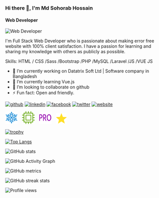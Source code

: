 ### Hi there 👋, I'm Md Sohorab Hossain
#### Web Developer
![Web Developer](https://media-exp1.licdn.com/dms/image/C5616AQHDvS7TdBcvvQ/profile-displaybackgroundimage-shrink_200_800/0/1614245351921?e=1658361600&v=beta&t=LnmyLai5xcPxp-xjD5AyB9Ocp4SPZQBCYvB4xHXv_2g)

I'm Full Stack Web Developer who is passionate about making error free website with 100% client satisfaction. I have a passion for learning and sharing my knowledge with others as publicly as possible.

Skills: HTML / CSS /Sass /Bootstrap /PHP /MySQL  /Laravel /JS  /VUE JS

- 🔭 I’m currently working on Datatrix Soft Ltd | Software company in Bangladesh 
- 🌱 I’m currently learning Vue.js 
- 👯 I’m looking to collaborate on github 
- ⚡ Fun fact: Open and friendly. 


[<img src='https://cdn.jsdelivr.net/npm/simple-icons@3.0.1/icons/github.svg' alt='github' height='40'>](https://github.com/mdsohorab2229)  [<img src='https://cdn.jsdelivr.net/npm/simple-icons@3.0.1/icons/linkedin.svg' alt='linkedin' height='40'>](https://www.linkedin.com/in/https://www.linkedin.com/in/mdsohorab2229//)  [<img src='https://cdn.jsdelivr.net/npm/simple-icons@3.0.1/icons/facebook.svg' alt='facebook' height='40'>](https://www.facebook.com/https://www.facebook.com/sohorab11)  [<img src='https://cdn.jsdelivr.net/npm/simple-icons@3.0.1/icons/twitter.svg' alt='twitter' height='40'>](https://twitter.com/https://www.facebook.com/sohorab11)  [<img src='https://cdn.jsdelivr.net/npm/simple-icons@3.0.1/icons/icloud.svg' alt='website' height='40'>](https://www.facebook.com/sohorab11)  

<a href='https://archiveprogram.github.com/'><img src='https://raw.githubusercontent.com/acervenky/animated-github-badges/master/assets/acbadge.gif' width='40' height='40'></a> <a href='https://docs.github.com/en/developers'><img src='https://raw.githubusercontent.com/acervenky/animated-github-badges/master/assets/devbadge.gif' width='40' height='40'></a> <a href='https://github.com/pricing'><img src='https://raw.githubusercontent.com/acervenky/animated-github-badges/master/assets/pro.gif' width='40' height='40'></a> <a href='https://stars.github.com/'><img src='https://raw.githubusercontent.com/acervenky/animated-github-badges/master/assets/starbadge.gif' width='35' height='35'></a> 

[![trophy](https://github-profile-trophy.vercel.app/?username=mdsohorab2229)](https://github.com/ryo-ma/github-profile-trophy)

[![Top Langs](https://github-readme-stats.vercel.app/api/top-langs/?username=mdsohorab2229)](https://github.com/anuraghazra/github-readme-stats)

![GitHub stats](https://github-readme-stats.vercel.app/api?username=mdsohorab2229&show_icons=true&count_private=true)  

![GitHub Activity Graph](https://activity-graph.herokuapp.com/graph?username=mdsohorab2229)  

![GitHub metrics](https://metrics.lecoq.io/mdsohorab2229)  

![GitHub streak stats](https://github-readme-streak-stats.herokuapp.com/?user=mdsohorab2229)  

![Profile views](https://gpvc.arturio.dev/mdsohorab2229)  
